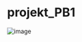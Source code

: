 # projekt_PB1

![image](https://user-images.githubusercontent.com/49947160/220203452-38057abc-987b-415c-8e14-b5e2968c79e7.png)
